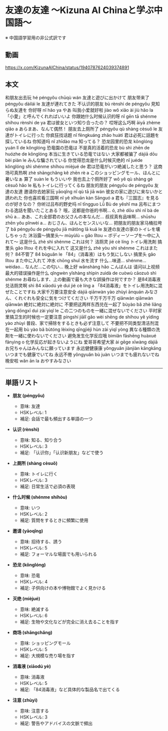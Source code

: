 # 友達の友達 〜Kizuna AI Chinaと学ぶ中国語〜
※ 中国語学習用の非公式訳です

## 動画
https://x.com/KizunaAIChina/status/1940787624039374891

## 本文

和朋友出去玩 hé péngyǒu chūqù wán  友達と遊びに出かけて
朋友带来了 péngyǒu dàilái le  友達が連れてきた
不认识的朋友 bù rènshi de péngyǒu  見知らぬ友達を
你好呀 nǐ hǎo ya  やあ
叫我小爱就好啦 jiào wǒ xiǎo ài jiù hǎo la  「小愛」と呼んでくれればいいよ
你跟她什么时候认识的呀 nǐ gēn tā shénme shíhou rènshi de ya  君は彼女といつ知り合ったの？
哎呀这么巧啊 āiyā zhème qiǎo a  あらまあ、なんて偶然！
朋友去上厕所了  péngyǒu qù shàng cèsuǒ le  友達がトイレに行った
你疯狂找话题  nǐ fēngkuáng zhǎo huàtí  君は必死に話題を探しているね
你知道吗  nǐ zhīdào ma  知ってる？
恐龙园里的恐龙 kǒnglóng yuán lǐ de kǒnglóng  恐竜園の恐竜は
不是真的活着的恐龙  bù shì zhēn de huózhe de kǒnglóng  本当に生きている恐竜ではない
大家都被骗了 dàjiā dōu bèi piàn le  みんな騙されている
你觉得恐龙是什么时候灭绝的  nǐ juéde kǒnglóng shì shénme shíhou mièjué de  君は恐竜がいつ絶滅したと思う？
这商场可真热啊 zhè shāngchǎng kě zhēn rè a  このショッピングモール、ほんとに暑いなぁ
算了  suàn le  もういいや
我也去上个厕所好了  wǒ yě qù shàng gè cèsuǒ hǎo le  私もトイレに行ってくるね
朋友的朋友  péngyǒu de péngyǒu  友達の友達
邀请你去她家玩  yāoqǐng nǐ qù tā jiā wán  彼女の家に遊びに来ないかと誘われた
你也喜欢看三国啊  nǐ yě xǐhuān kàn Sānguó a  君も『三国志』を見るのが好きなの？
你听过吕布的野史吗  nǐ tīngguo Lǚ Bù de yěshǐ ma  呂布にまつわる逸話を聞いたことある？
哦，这都是你爸的书啊…  ó, zhè dōu shì nǐ bà de shū a…  ああ、これ全部君のお父さんの本なんだ…
叔叔真有品味啊…  shūshu zhēn yǒu pǐnwèi a…  おじさん、ほんとセンスいいな…
把朋友的朋友家马桶拉垮了  bǎ péngyǒu de péngyǒu jiā mǎtǒng lā kuǎ le  友達の友達の家のトイレを壊しちゃった
沐浴露～搞里头～  mùyùlù \~ gǎo lǐtou \~  ボディーソープを～中に入れて～
这是什么  zhè shì shénme  これは何？
洁厕灵  jié cè líng  トイレ用洗剤
搞里头  gǎo lǐtou  それを中に入れて
这又是什么  zhè yòu shì shénme  これはまた何？
84不管了  84 bùguǎn le  「84」（消毒液）はもう気にしない
搞里头  gǎo lǐtou  また中に入れて
冲水  chōng shuǐ  水を流す
什么…味道…  shénme… wèidao…  なんだ…この匂い…
晚上好  wǎnshàng hǎo  こんばんは
请问以上视频最大的错误操作是什么  qǐngwèn yǐshàng shìpín zuìdà de cuòwù cāozuò shì shénme  お尋ねします、上の動画で最も大きな誤操作は何ですか？
是84消毒液兑洁厕灵啊  shì 84 xiāodú yè duì jié cè líng a  「84消毒液」をトイレ用洗剤に混ぜたことですね
大家千万要注意安全  dàjiā qiānwàn yào zhùyì ānquán  みなさん、くれぐれも安全に気をつけてください
千万千万千万  qiānwàn qiānwàn qiānwàn  絶対に絶対に絶対に
不要把这两样东西兑在一起了  bùyào bǎ zhè liǎng yàng dōngxī duì zài yìqǐ le  この二つのものを一緒に混ぜないでください
平时家里搞卫生的时候也一定要注意  píngshí jiālǐ gǎo wèi shēng de shíhou yě yídìng yào zhùyì  普段、家で掃除をするときも必ず注意して
不要把不同类型清洁剂混在一起用  bù yào bǎ bùtóng lèixíng qīngjiéjì hùn zài yìqǐ yòng  異なる種類の洗剤を一緒に使わないでください
避免发生化学反应哦  bìmiǎn fāshēng huàxué fǎnyìng o  化学反応が起きないようにね
爱哥哥希望大家  ài gēge xīwàng dàjiā  お兄ちゃんはみんなに願っています
永远健健康康  yǒngyuǎn jiànjiàn kāngkāng  いつまでも健康でいてね
永远不倦  yǒngyuǎn bù juàn  いつまでも疲れないでね
晚安啦  wǎn ān la  おやすみなさい

---

## 単語リスト

* **朋友 (péngyǒu)**

  * 意味: 友達
  * HSKレベル: 1
  * 補足: 会話で最も頻出する単語の一つ
* **认识 (rènshi)**

  * 意味: 知る、知り合う
  * HSKレベル: 3
  * 補足: 「认识你」「认识新朋友」などで使う
* **上厕所 (shàng cèsuǒ)**

  * 意味: トイレに行く
  * HSKレベル: 3
  * 補足: 日常生活で必須の表現
* **什么时候 (shénme shíhòu)**

  * 意味: いつ
  * HSKレベル: 2
  * 補足: 質問をするときに頻繁に使用
* **邀请 (yāoqǐng)**

  * 意味: 招待する、誘う
  * HSKレベル: 5
  * 補足: フォーマルな場面でも用いられる
* **恐龙 (kǒnglóng)**

  * 意味: 恐竜
  * HSKレベル: 4
  * 補足: 子供向けの本や博物館でよく見かける
* **灭绝 (mièjué)**

  * 意味: 絶滅する
  * HSKレベル: 6
  * 補足: 生物や文化などが完全に消え去ることを指す
* **商场 (shāngchǎng)**

  * 意味: ショッピングモール
  * HSKレベル: 5
  * 補足: 大規模な売り場を指す
* **消毒液 (xiāodú yè)**

  * 意味: 消毒液
  * HSKレベル: 5
  * 補足: 「84消毒液」など具体的な製品名で出てくる
* **注意 (zhùyì)**

  * 意味: 注意する
  * HSKレベル: 3
  * 補足: 警告やアドバイスの文脈で頻出
